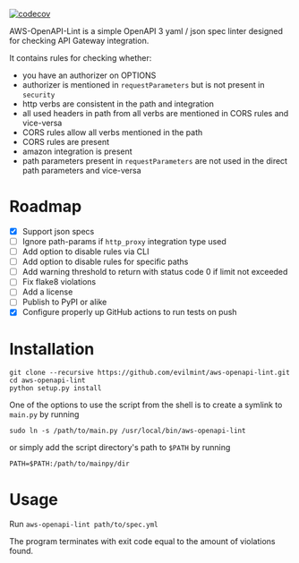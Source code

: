 [![codecov](https://codecov.io/gh/evilmint/aws-openapi-lint/branch/master/graph/badge.svg)](https://codecov.io/gh/evilmint/aws-openapi-lint)

AWS-OpenAPI-Lint is a simple OpenAPI 3 yaml / json spec linter designed for checking API Gateway integration.

It contains rules for checking whether:

- you have an authorizer on OPTIONS
- authorizer is mentioned in `requestParameters` but is not present in `security`
- http verbs are consistent in the path and integration
- all used headers in path from all verbs are mentioned in CORS rules and vice-versa
- CORS rules allow all verbs mentioned in the path
- CORS rules are present
- amazon integration is present
- path parameters present in `requestParameters` are not used in the direct path parameters and vice-versa

# Roadmap

- [X] Support json specs
- [ ] Ignore path-params if `http_proxy` integration type used
- [ ] Add option to disable rules via CLI
- [ ] Add option to disable rules for specific paths
- [ ] Add warning threshold to return with status code 0 if limit not exceeded
- [ ] Fix flake8 violations
- [ ] Add a license
- [ ] Publish to PyPI or alike
- [X] Configure properly up GitHub actions to run tests on push

# Installation

```
git clone --recursive https://github.com/evilmint/aws-openapi-lint.git
cd aws-openapi-lint
python setup.py install
```

One of the options to use the script from the shell is to create a symlink to `main.py` by running

`sudo ln -s /path/to/main.py /usr/local/bin/aws-openapi-lint`

or simply add the script directory's path to `$PATH` by running

`PATH=$PATH:/path/to/mainpy/dir`

# Usage

Run `aws-openapi-lint path/to/spec.yml`

The program terminates with exit code equal to the amount of violations found.
